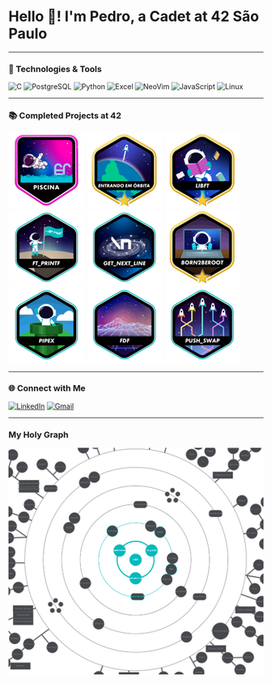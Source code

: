 # Hello 👋! I'm Pedro, a Cadet at 42 São Paulo

---

### 🚀 Technologies & Tools

![C](https://img.shields.io/badge/C-00599C?style=for-the-badge&logo=c&logoColor=white)
![PostgreSQL](https://img.shields.io/badge/PostgreSQL-316192?style=for-the-badge&logo=postgresql&logoColor=white)
![Python](https://img.shields.io/badge/Python-3776AB?style=for-the-badge&logo=python&logoColor=white)
![Excel](https://img.shields.io/badge/Microsoft_Excel-217346?style=for-the-badge&logo=microsoft-excel&logoColor=white)
![NeoVim](https://img.shields.io/badge/NeoVim-%2357A143.svg?style=for-the-badge&logo=neovim&logoColor=white)
![JavaScript](https://img.shields.io/badge/JavaScript-F7DF1E?style=for-the-badge&logo=javascript&logoColor=black)
![Linux](https://img.shields.io/badge/Linux-FCC624?style=for-the-badge&logo=linux&logoColor=black)

---

### 📚 Completed Projects at 42
[![Piscine](./badges/piscina.png)](https://github.com/peda-cos/42_piscine)
[![Warmup](./badges/phase_onem.png)](https://github.com/peda-cos/42_warmup)
[![Libft](./badges/libftm.png)](https://github.com/peda-cos/ft_libft)
[![Printf](./badges/ft_printfe.png)](https://github.com/peda-cos/ft_printf)
[![get_next_line](./badges/get_next_linee.png)](https://github.com/peda-cos/get_next_line)
[![Born2beroot](./badges/born2berootm.png)](https://github.com/peda-cos/Born2beroot)
[![Pipex](./badges/pipexe.png)](https://github.com/peda-cos/Pipex)
[![FdF](./badges/fdfe.png)](https://github.com/peda-cos/FdF)
[![Push_Swap](./badges/push_swape.png)](https://github.com/peda-cos/push_swap)

---

### 🌐 Connect with Me

[![LinkedIn](https://img.shields.io/badge/LinkedIn-0077B5?style=for-the-badge&logo=linkedin&logoColor=white)](https://www.linkedin.com/in/pedrocsmonteiro)
[![Gmail](https://img.shields.io/badge/Gmail-D14836?style=for-the-badge&logo=gmail&logoColor=white)](mailto:peda-cos@student.42sp.org.br)

---

### My Holy Graph

![holygraph](./graph.png)
